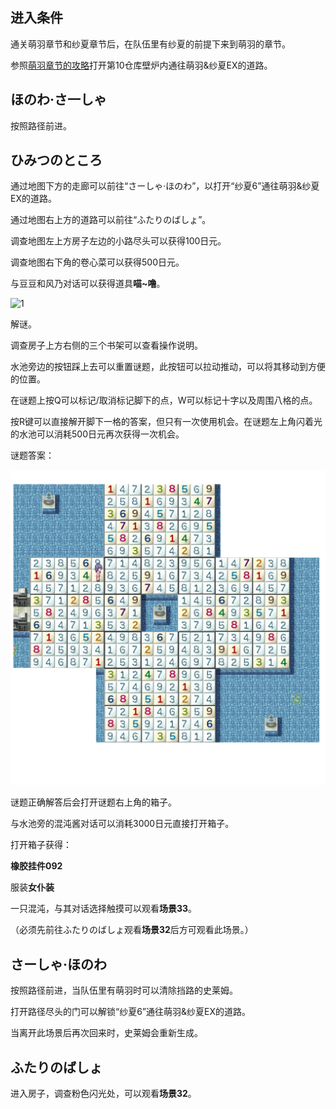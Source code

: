 ## 进入条件

通关萌羽章节和纱夏章节后，在队伍里有纱夏的前提下来到萌羽的章节。

参照[萌羽章节的攻略](13萌羽.md)打开第10仓库壁炉内通往萌羽&纱夏EX的道路。

## ほのわ·さ一しゃ

按照路径前进。

## ひみつのところ

通过地图下方的走廊可以前往“さーしゃ·ほのわ”，以打开“纱夏6”通往萌羽&纱夏EX的道路。

通过地图右上方的道路可以前往“ふたりのばしょ”。

调查地图左上方房子左边的小路尽头可以获得100日元。

调查地图右下角的卷心菜可以获得500日元。

与豆豆和风乃对话可以获得道具**喵~噜**。

![1](image/15萌羽&纱夏EX/1.png)

解谜。

调查房子上方右侧的三个书架可以查看操作说明。

水池旁边的按钮踩上去可以重置谜题，此按钮可以拉动推动，可以将其移动到方便的位置。

在谜题上按Q可以标记/取消标记脚下的点，W可以标记十字以及周围八格的点。

按R键可以直接解开脚下一格的答案，但只有一次使用机会。在谜题左上角闪着光的水池可以消耗500日元再次获得一次机会。

谜题答案：

![2](image/15萌羽&纱夏EX/2.png)

谜题正确解答后会打开谜题右上角的箱子。

与水池旁的混沌酱对话可以消耗3000日元直接打开箱子。

打开箱子获得：

**橡胶挂件092**

服装**女仆装**

一只混沌，与其对话选择触摸可以观看**场景33**。

（必须先前往ふたりのばしょ观看**场景32**后方可观看此场景。）

## さーしゃ·ほのわ

按照路径前进，当队伍里有萌羽时可以清除挡路的史莱姆。

打开路径尽头的门可以解锁“纱夏6”通往萌羽&纱夏EX的道路。

当离开此场景后再次回来时，史莱姆会重新生成。

## ふたりのばしょ

进入房子，调查粉色闪光处，可以观看**场景32**。
